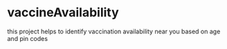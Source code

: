 # vaccineAvailability
this project helps to identify vaccination availability near you based on age and pin codes

